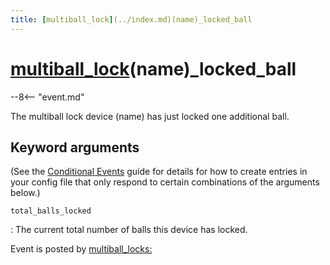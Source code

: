 ```yaml
---
title: [multiball_lock](../index.md)(name)_locked_ball
---
```


# [multiball_lock](../index.md)(name)_locked_ball


--8<-- "event.md"

The multiball lock device (name) has just locked one additional ball.

## Keyword arguments

(See the [Conditional Events](overview/conditional.md)
guide for details for how to create entries in your config file that
only respond to certain combinations of the arguments below.)

`total_balls_locked`

:   The current total number of balls this device has locked.

Event is posted by [multiball_locks:](../config/multiball_locks.md)

